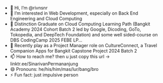 - 👋 Hi, I’m @rivnsnr
- 👀 I’m interested in Web Development, especially on Back End Engineering and Cloud Computing
- 🌱 Distinction Graduate on Cloud Computing Learning Path (Bangkit Academy 2024 Cohort Batch 2 led by Google, Dicoding, GoTo, Tokopedia, and DeepTech Foundation) and some well sided-course on DBS CodingCamp 2025 FEBE LP...
- 💞️ Recently play as a Project Manager role on CultureConnect, a Travel Companion Apps for Bangkit Capstone Project 2024 Batch 2
- 📫 How to reach me? then u just copy this url -> linktr.ee/SinarivanPermananjung
- 😄 Pronouns: he/his/him/mas/lur/bang/bro
- ⚡ Fun fact: just impulsive person

<!---
Rivan-Permana/Rivan-Permana is a ✨ special ✨ repository because its `README.md` (this file) appears on your GitHub profile.
You can click the Preview link to take a look at your changes.
--->
